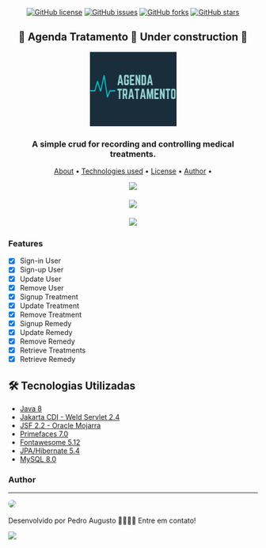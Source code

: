 <div align="center">
  
  [![GitHub license](https://img.shields.io/github/license/pedron98/AgendaTratamento?style=flat-square)](https://github.com/pedron98/AgendaTratamento)
  [![GitHub issues](https://img.shields.io/github/issues/pedron98/AgendaTratamento?style=flat-square)](https://github.com/pedron98/AgendaTratamento/issues)
  [![GitHub forks](https://img.shields.io/github/forks/pedron98/AgendaTratamento?color=00c4cc&style=flat-square)](https://github.com/pedron98/AgendaTratamento/network)
  [![GitHub stars](https://img.shields.io/github/stars/pedron98/AgendaTratamento?color=00c4cc&style=flat-square)](https://github.com/pedron98/AgendaTratamento/stargazers)
  
</div>

<h2 align="center">
  🚧 Agenda Tratamento 🚀 Under construction 🚧
</h2>

<p align="center">
  <img src="/WebContent/resources/images/logo-200x150.png" width="175" height="150" />
</p>

<h3 align="center">
  A simple crud for recording and controlling medical treatments.
</h3>

<P align="center">
  <a href="#sobre">About</a> •
  <a href="#sobre">Technologies used</a> •
  <a href="#sobre">License</a> •
  <a href="#autor">Author</a> •
</p>

<div align="center">
    <kbd>
      <a href="https://www.loom.com/share/40d6afd542e64b96b1706932aaeae060">
        <img style="max-width:300px;" src="https://cdn.loom.com/sessions/thumbnails/47b8fdee445a4fa887fcab6a8c7aa929-with-play.gif">
      </a>
     </kbd>
     <br><br>
     <kbd>
        <a href="https://www.loom.com/share/443086a5f101423e85ae21687afaad5e">
          <img style="max-width:300px;" src="https://cdn.loom.com/sessions/thumbnails/443086a5f101423e85ae21687afaad5e-1604646133125-with-play.gif">
         </a>
     </kbd>
     <br><br>
     <kbd>
      <a href="https://www.loom.com/share/47b8fdee445a4fa887fcab6a8c7aa929">
        <img style="max-width:300px;" src="https://cdn.loom.com/sessions/thumbnails/47b8fdee445a4fa887fcab6a8c7aa929-1604646722977-with-play.gif">
      </a>
     </kbd>
</div>

### Features

- [X] Sign-in User
- [X] Sign-up User
- [X] Update User
- [X] Remove User
- [X] Signup Treatment
- [X] Update Treatment
- [X] Remove Treatment
- [X] Signup Remedy
- [X] Update Remedy
- [X] Remove Remedy
- [X] Retrieve Treatments
- [X] Retrieve Remedy

## 🛠 Tecnologias Utilizadas

- [Java 8](https://www.java.com/en/download/help/java8.html)
- [Jakarta CDI - Weld Servlet 2.4](https://weld.cdi-spec.org/)
- [JSF 2.2 - Oracle Mojarra](https://javaserverfaces.github.io/)
- [Primefaces 7.0](https://www.primefaces.org/)
- [Fontawesome 5.12](https://fontawesome.com/)
- [JPA/Hibernate 5.4](http://hibernate.org/)
- [MySQL 8.0](https://www.mysql.com/)

### Author
---

<a href="https://github.com/pedron98">
 <img style="border-radius: 50%;" src="https://avatars0.githubusercontent.com/u/30763268?s=460&u=5ae764c71fb6c57e8c6252faea2dba371b20af9f&v=4" width="100px" />
</a>

Desenvolvido por Pedro Augusto 💪🏻💪🏻 Entre em contato!

<a href="https://www.linkedin.com/in/pedro-augusto-a00076173/">
  <img src="https://img.shields.io/static/v1?label=Pedro-Augusto&message=Linkedin&color=0077B5&style=for-the-badge&logo=linkedin" />
</a> 
